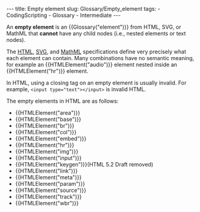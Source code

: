 --- title: Empty element slug: Glossary/Empty\_element tags: - CodingScripting - Glossary - Intermediate ---

An **empty element** is an {{Glossary("element")}} from HTML, SVG, or MathML that **cannot** have any child nodes (i.e., nested elements or text nodes).

The [HTML](https://html.spec.whatwg.org/multipage/), [SVG](https://www.w3.org/TR/SVG2/), and [MathML](https://www.w3.org/TR/MathML3/) specifications define very precisely what each element can contain. Many combinations have no semantic meaning, for example an {{HTMLElement("audio")}} element nested inside an {{HTMLElement("hr")}} element.

In HTML, using a closing tag on an empty element is usually invalid. For example, `<input type="text"></input>` is invalid HTML.

The empty elements in HTML are as follows:

-   {{HTMLElement("area")}}
-   {{HTMLElement("base")}}
-   {{HTMLElement("br")}}
-   {{HTMLElement("col")}}
-   {{HTMLElement("embed")}}
-   {{HTMLElement("hr")}}
-   {{HTMLElement("img")}}
-   {{HTMLElement("input")}}
-   {{HTMLElement("keygen")}}(HTML 5.2 Draft removed)
-   {{HTMLElement("link")}}
-   {{HTMLElement("meta")}}
-   {{HTMLElement("param")}}
-   {{HTMLElement("source")}}
-   {{HTMLElement("track")}}
-   {{HTMLElement("wbr")}}
